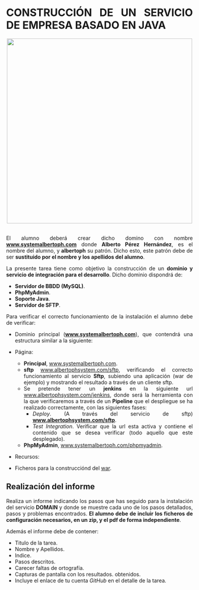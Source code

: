 <div align="justify">

# CONSTRUCCIÓN DE UN SERVICIO DE EMPRESA BASADO EN JAVA

<div align="center">
  <img src="https://www.maquinasvirtuales.eu/ipsoapoo/2021/05/devops-integracion-continua-y-pipeline-1050x525.png" width="500px" />
</div>

</br>

El alumno deberá crear dicho domino con nombre __www.systemalbertoph.com__ donde __Alberto Pérez Hernández__, es el nombre del alumno, y __albertoph__ su patrón. Dicho esto, este patrón debe de ser __sustituido por el nombre y los apellidos del alumno__.

La presente tarea tiene como objetivo la construcción de un __dominio y servicio de integración para el desarrollo__. Dicho dominio dispondrá de:
- __Servidor de BBDD (MySQL)__.
- __PhpMyAdmin__.
- __Soporte Java__.
- __Servidor de SFTP__.

Para verificar el correcto funcionamiento de la instalación el alumno debe de verificar:
- Dominio principal (__www.systemalbertoph.com__), que contendrá una estructura similar a la siguiente:
 - Página:
   - __Principal__, www.systemalbertoph.com.
   - __sftp__  www.albertophsystem.com/sftp, verificando el correcto funcionamiento al servicio __Sftp__, subiendo una aplicación (war de ejemplo) y mostrando el resultado a través de un cliente sftp.
   - Se pretende tener un __jenkins__  en la siguiente url www.albertophsystem.com/jenkins, donde será la herramienta con la que verificaremos a través de un __Pipeline__ que el despliegue se ha realizado correctamente, con las siguientes fases:
      - _Deploy_. (A través del servicio de sftp) __www.albertophsystem.com/sftp__.
      - _Test Integration_. Verificar que la url esta activa y contiene el contenido que se desea verificar (todo aquello que este desplegado).
   - __PhpMyAdmin__, www.systemalbertoph.com/phpmyadmin.

 - Recursos:
  - Ficheros para la construcciónd del [war](https://github.com/jpexposito/docencia/tree/master/COMUN/ejemplos/java/app-web-demo).


## Realización del informe

  Realiza un informe indicando los pasos que has seguido para la instalación del servicio __DOMAIN__ y donde se muestre cada uno de los pasos detallados, pasos y problemas encontrados. __El alumno debe de incluir los ficheros de configuración necesarios, en un zip, y el pdf de forma independiente__.

  Además el informe debe de contener:
   - Titulo de la tarea.
   - Nombre y Apellidos.
   - Indice.
   - Pasos descritos.
   - Carecer faltas de ortografía.
   - Capturas de pantalla con los resultados. obtenidos.
   - Incluye el enlace de tu cuenta _GitHub_ en el detalle de la tarea.

</div>        

